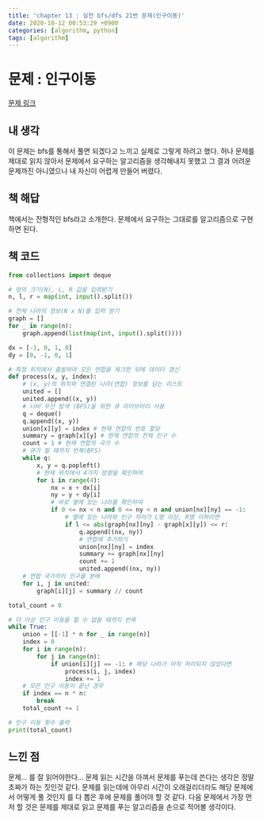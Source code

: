 ```yaml
---
title: 'chapter 13 : 실전 bfs/dfs 21번 문제(인구이동)'
date: 2020-10-12 00:53:29 +0900
categories: [algorithm, python]
tags: [algorithm]
---
```

# 문제 : 인구이동
[문제 링크](https://www.acmicpc.net/problem/16234)

## 내 생각
이 문제는 bfs를 통해서 풀면 되겠다고 느끼고 실제로 그렇게 하려고 했다. 허나 문제를 제대로 읽지 않아서 문제에서 요구하는 알고리즘을 생각해내지 못했고 그 결과 어려운 문제까진 아니였으나 내 자신이 어렵게 만들어 버렸다.

## 책 해답
책에서는 전형적인 bfs라고 소개한다. 문제에서 요구하는 그대로를 알고리즘으로 구현하면 된다.

## 책 코드
```python
from collections import deque

# 땅의 크기(N), L, R 값을 입력받기
n, l, r = map(int, input().split())

# 전체 나라의 정보(N x N)를 입력 받기
graph = []
for _ in range(n):
    graph.append(list(map(int, input().split())))

dx = [-1, 0, 1, 0]
dy = [0, -1, 0, 1]

# 특정 위치에서 출발하여 모든 연합을 체크한 뒤에 데이터 갱신
def process(x, y, index):
    # (x, y)의 위치와 연결된 나라(연합) 정보를 담는 리스트
    united = []
    united.append((x, y))
    # 너비 우선 탐색 (BFS)을 위한 큐 라이브러리 사용
    q = deque()
    q.append((x, y))
    union[x][y] = index # 현재 연합의 번호 할당
    summary = graph[x][y] # 현재 연합의 전체 인구 수
    count = 1 # 현재 연합의 국가 수
    # 큐가 빌 때까지 반복(BFS)
    while q:
        x, y = q.popleft()
        # 현재 위치에서 4가지 방향을 확인하며
        for i in range(4):
            nx = x + dx[i]
            ny = y + dy[i]
            # 바로 옆에 있는 나라를 확인하여
            if 0 <= nx < n and 0 <= ny < n and union[nx][ny] == -1:
                # 옆에 있는 나라와 인구 차이가 L명 이상, R명 이하라면
                if l <= abs(graph[nx][ny] - graph[x][y]) <= r:
                    q.append((nx, ny))
                    # 연합에 추가하기
                    union[nx][ny] = index
                    summary += graph[nx][ny]
                    count += 1
                    united.append((nx, ny))
    # 연합 국가끼리 인구를 분배
    for i, j in united:
        graph[i][j] = summary // count

total_count = 0

# 더 이상 인구 이동을 할 수 없을 때까지 반복
while True:
    union = [[-1] * n for _ in range(n)]
    index = 0
    for i in range(n):
        for j in range(n):
            if union[i][j] == -1: # 해당 나라가 아직 처리되지 않았다면
                process(i, j, index)
                index += 1
    # 모든 인구 이동이 끝난 경우
    if index == n * n:
        break
    total_count += 1

# 인구 이동 횟수 출력
print(total_count)
```

## 느낀 점
문제... 를 잘 읽어야한다... 문제 읽는 시간을 아껴서 문제를 푸는데 쓴다는 생각은 정말 초짜가 하는 짓인것 같다. 문제를 읽는데에 아무리 시간이 오래걸리더라도 해당 문제에서 어떻게 풀 것인지 를 다 뽑은 후에 문제를 풀어야 할 것 같다. 다음 문제에서 가장 먼저 할 것은 문제를 제대로 읽고 문제를 푸는 알고리즘을 손으로 적어볼 생각이다.
